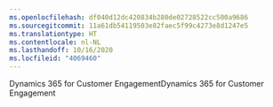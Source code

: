 ```yaml
---
ms.openlocfilehash: df040d12dc420834b280de02728522cc500a9686
ms.sourcegitcommit: 11a61db54119503e82faec5f99c4273e8d1247e5
ms.translationtype: HT
ms.contentlocale: nl-NL
ms.lasthandoff: 10/16/2020
ms.locfileid: "4069460"
---
```

<span data-ttu-id="094ad-101">Dynamics 365 for Customer Engagement</span><span class="sxs-lookup"><span data-stu-id="094ad-101">Dynamics 365 for Customer Engagement</span></span>
